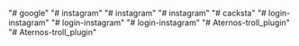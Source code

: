 "# google" 
"# instagram" 
"# instagram" 
"# instagram" 
"# cacksta" 
"# login-instagram" 
"# login-instagram" 
"# login-instagram" 
"# Aternos-troll_plugin" 
"# Aternos-troll_plugin" 
